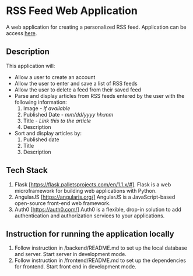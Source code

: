 # RSS Feed Web Application 
A web application for creating a personalized RSS feed. Application can be access [here](https://rss-feed-2020.herokuapp.com/).

## Description

This application will:
- Allow a user to create an account 
- Allow the user to enter and save a list of RSS feeds 
- Allow the user to delete a feed from their saved feed
- Parse and display articles from RSS feeds entered by the user with the following information:
    1. Image - *If available*
    2. Published Date - *mm/dd/yyyy hh:mm*
    3. Title - *Link this to the article*
    4. Description
- Sort and display articles by:
    1. Published date 
    2. Title 
    3. Description

## Tech Stack 

1. Flask [https://flask.palletsprojects.com/en/1.1.x/#]. Flask is a web microframework for building web applications with Python.
2. AngularJS [https://angularjs.org/] AngularJS is a JavaScript-based open-source front-end web framework.
3. Auth0 [https://auth0.com/] Auth0 is a flexible, drop-in solution to add authentication and authorization services to your applications.

## Instruction for running the application locally 

1. Follow instruction in /backend/README.md to set up the local database and server. Start server in development mode. 
2. Follow instruction in /frontend/README.md to set up the dependencies for frontend. Start front end in development mode. 

